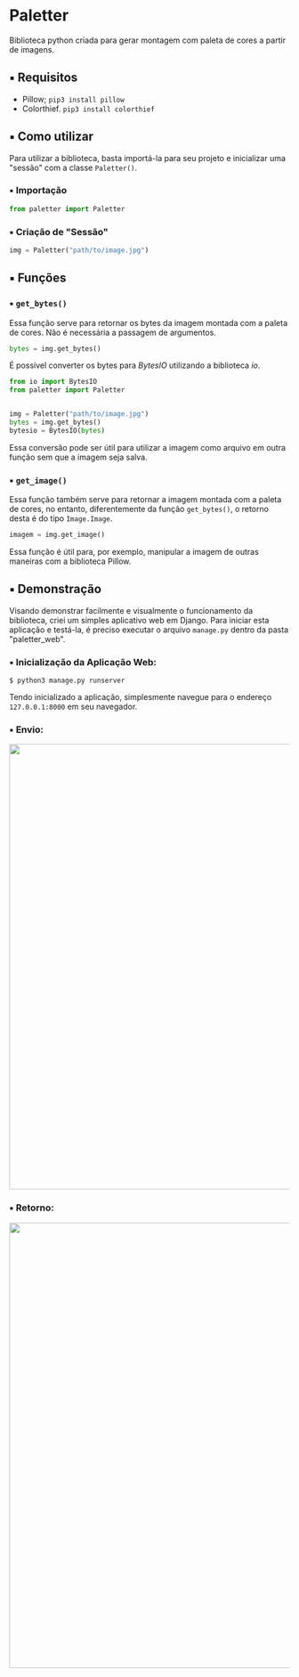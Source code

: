 # Paletter

Biblioteca python criada para gerar montagem com paleta de cores a partir de imagens.

## ▪ Requisitos

- Pillow; `pip3 install pillow`
- Colorthief. `pip3 install colorthief`

## ▪ Como utilizar

Para utilizar a biblioteca, basta importá-la para seu projeto e inicializar uma "sessão" com a classe `Paletter()`.

### ▪ Importação

```python
from paletter import Paletter
```

### ▪ Criação de "Sessão"

```python
img = Paletter("path/to/image.jpg")
```

## ▪ Funções

### ▪ `get_bytes()`

Essa função serve para retornar os bytes da imagem montada com a paleta de cores. Não é necessária a passagem de argumentos.

```python
bytes = img.get_bytes()
```

É possível converter os bytes para _BytesIO_ utilizando a biblioteca _io_.

```python
from io import BytesIO
from paletter import Paletter


img = Paletter("path/to/image.jpg")
bytes = img.get_bytes()
bytesio = BytesIO(bytes)
```

Essa conversão pode ser útil para utilizar a imagem como arquivo em outra função sem que a imagem seja salva.

### ▪ `get_image()`

Essa função também serve para retornar a imagem montada com a paleta de cores, no entanto, diferentemente da função `get_bytes()`, o retorno desta é do tipo `Image.Image`.

```python
imagem = img.get_image()
```

Essa função é útil para, por exemplo, manipular a imagem de outras maneiras com a biblioteca Pillow.

## ▪ Demonstração

Visando demonstrar facilmente e visualmente o funcionamento da biblioteca, criei um simples aplicativo web em Django. Para iniciar esta aplicação e testá-la, é preciso executar o arquivo `manage.py` dentro da pasta "paletter_web".

### ▪ Inicialização da Aplicação Web:
```console
$ python3 manage.py runserver
```

Tendo inicializado a aplicação, simplesmente navegue para o endereço `127.0.0.1:8000` em seu navegador.

### ▪ Envio:
<div align="center">
  <img src="https://i.imgur.com/EY20I1h.png" width="800"></img>
</div>

### ▪ Retorno:
<div align="center">
  <img src="https://i.imgur.com/gtY0NAe.png" width="800"></img>
</div>

